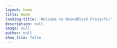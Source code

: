```yaml
---
layout: home
title: Home
landing-title: 'Welcome to RoundBlock Projects!'
description: null
image: null
author: null
show_tile: false
---
```

